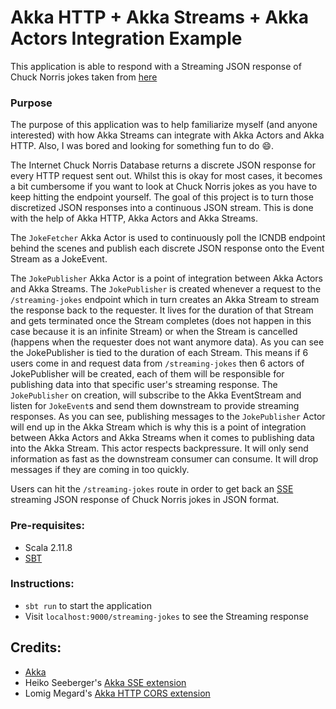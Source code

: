 # Akka HTTP + Akka Streams + Akka Actors Integration Example
This application is able to respond with a Streaming JSON response of 
Chuck Norris jokes taken from [here](http://www.icndb.com/api/)

### Purpose
The purpose of this application was to help familiarize myself (and 
anyone interested) with how Akka Streams can integrate with Akka Actors 
and Akka HTTP. Also, I was bored and looking for something fun
to do :smile:.

The Internet Chuck Norris Database returns a discrete JSON response for
every HTTP request sent out. Whilst this is okay for most cases, it 
becomes a bit cumbersome if you want to look at Chuck Norris jokes 
as you have to keep hitting the endpoint yourself. The goal of this 
project is to turn those discretized JSON responses into a continuous
JSON stream. This is done with the help of Akka HTTP, Akka Actors and 
Akka Streams.

The `JokeFetcher` Akka Actor is used to continuously poll the ICNDB 
endpoint behind the scenes and publish each discrete JSON response onto
the Event Stream as a JokeEvent. 

The `JokePublisher` Akka Actor is a point of integration between Akka 
Actors and Akka Streams. The `JokePublisher` is created whenever a 
request to the `/streaming-jokes` endpoint which in turn creates an Akka 
Stream to stream the response back to the requester. It lives for the 
duration of that Stream and gets terminated once the Stream completes 
(does not happen in this case because it is an infinite Stream) or when 
the Stream is cancelled (happens when the requester does not want 
anymore data). As you can see the JokePublisher is tied to the duration 
of each Stream. This means if 6 users come in and request data from 
`/streaming-jokes` then 6 actors of JokePublisher will be created, each
of them will be responsible for publishing data into that specific 
user's streaming response. The `JokePublisher` on creation, will 
subscribe to the Akka EventStream and listen for `JokeEvent`s and send
them downstream to provide streaming responses. As you can see, 
publishing messages to the `JokePublisher` Actor will end up in the 
Akka Stream which is why this is a point of integration between Akka 
Actors and Akka Streams when it comes to publishing data into the Akka 
Stream. This actor respects backpressure. It will only send information 
as fast as the downstream consumer can consume. It will drop messages if 
they are coming in too quickly. 

Users can hit the `/streaming-jokes` route in order to get back an [SSE](http://www.html5rocks.com/en/tutorials/eventsource/basics/)
streaming JSON response of Chuck Norris jokes in JSON format.

### Pre-requisites:
- Scala 2.11.8
- [SBT](http://www.scala-sbt.org/)

### Instructions: 
- `sbt run` to start the application
- Visit `localhost:9000/streaming-jokes` to see the Streaming response

## Credits:
- [Akka](http://akka.io)
- Heiko Seeberger's [Akka SSE extension](https://github.com/hseeberger/akka-sse)
- Lomig Megard's [Akka HTTP CORS extension](https://github.com/lomigmegard/akka-http-cors)
